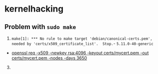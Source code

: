 # kernelhacking

## Problem with `sudo make`
1. `make[1]: *** No rule to make target 'debian/canonical-certs.pem', needed by 'certs/x509_certificate_list'.  Stop.`- `5.11.0-40-generic`
* [openssl req -x509 -newkey rsa:4096 -keyout certs/mycert.pem -out certs/mycert.pem -nodes -days 3650](https://askubuntu.com/questions/1329538/compiling-the-kernel-5-11-11)
3. 
